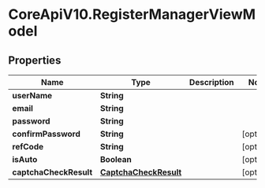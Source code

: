 # CoreApiV10.RegisterManagerViewModel

## Properties
Name | Type | Description | Notes
------------ | ------------- | ------------- | -------------
**userName** | **String** |  | 
**email** | **String** |  | 
**password** | **String** |  | 
**confirmPassword** | **String** |  | [optional] 
**refCode** | **String** |  | [optional] 
**isAuto** | **Boolean** |  | [optional] 
**captchaCheckResult** | [**CaptchaCheckResult**](CaptchaCheckResult.md) |  | [optional] 


